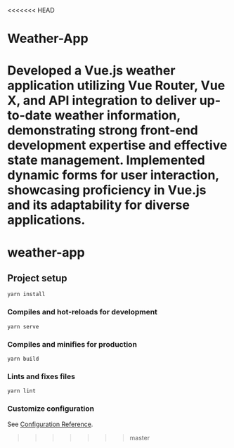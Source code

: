 <<<<<<< HEAD
# Weather-App
 Developed a Vue.js weather application utilizing Vue Router, Vue X, and API integration to deliver up-to-date weather information, demonstrating strong front-end development expertise and effective state management. Implemented dynamic forms for user interaction, showcasing proficiency in Vue.js and its adaptability for diverse applications.
=======
# weather-app

## Project setup
```
yarn install
```

### Compiles and hot-reloads for development
```
yarn serve
```

### Compiles and minifies for production
```
yarn build
```

### Lints and fixes files
```
yarn lint
```

### Customize configuration
See [Configuration Reference](https://cli.vuejs.org/config/).
>>>>>>> master
